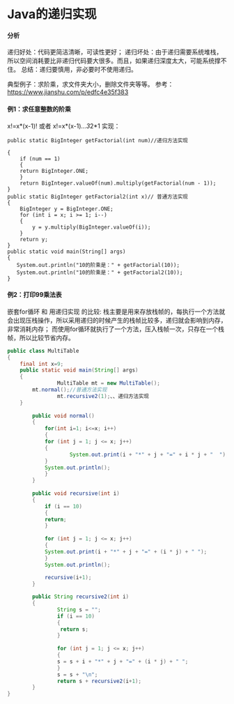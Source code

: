 # Java的递归实现

#### 分析

递归好处：代码更简洁清晰，可读性更好；
递归坏处：由于递归需要系统堆栈，所以空间消耗要比非递归代码要大很多。而且，如果递归深度太大，可能系统撑不住。 
总结：递归要慎用，非必要时不使用递归。

典型例子：求阶乘，求文件夹大小，删除文件夹等等。
参考：https://www.jianshu.com/p/edfc4e35f383

#### 例1：求任意整数的阶乘

x!=x*(x-1)! 或者 x!=x*(x-1)*...3*2*1
实现：

```
public static BigInteger getFactorial(int num)//递归方法实现

{
    if (num == 1)
    {
	return BigInteger.ONE;
    }
    return BigInteger.valueOf(num).multiply(getFactorial(num - 1));
}	
public static BigInteger getFactorial2(int x)// 普通方法实现
{
    BigInteger y = BigInteger.ONE;
    for (int i = x; i >= 1; i--)
    {
        y = y.multiply(BigInteger.valueOf(i));
    }
    return y;
}
public static void main(String[] args)
{
   System.out.println("10的阶乘是：" + getFactorial(10));   
   System.out.println("10的阶乘是：" + getFactorial2(10)); 
}
```



#### 例2：打印99乘法表

嵌套for循环 和  用递归实现 的比较:
栈主要是用来存放栈帧的，每执行一个方法就会出现压栈操作，所以采用递归的时候产生的栈帧比较多，递归就会影响到内存，非常消耗内存；
而使用for循环就执行了一个方法，压入栈帧一次，只存在一个栈帧，所以比较节省内存。

```java
public class MultiTable
{
    final int x=9;	
    public static void main(String[] args)
    {		
				MultiTable mt = new MultiTable();
        mt.normal();//普通方法实现
				mt.recursive2(1);、、递归方法实现
    }
  
		public void normal()
		{    	
			for(int i=1; i<=x; i++)
			{
    		for (int j = 1; j <= x; j++)
    		{
					System.out.print(i + "*" + j + "=" + i * j + "  ");
    		}
    		System.out.println();
			}    	
		}
     
		public void recursive(int i)
		{
 			if (i == 10)
 			{
     		return;
 			}
	
 			for (int j = 1; j <= x; j++)
 			{
     		System.out.print(i + "*" + j + "=" + (i * j) + " ");
			}
 			System.out.println();
	
 			recursive(i+1);
		}

		public String recursive2(int i)
		{
				String s = "";
				if (i == 10)
				{
   				 return s;
				}
	
				for (int j = 1; j <= x; j++)
				{
     			s = s + i + "*" + j + "=" + (i * j) + " ";
				}
				s = s + "\n";
				return s + recursive2(i+1);
		}
}
```


